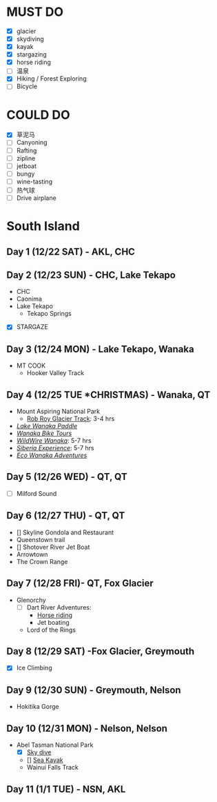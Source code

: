 # MUST DO
* [x] glacier
* [x] skydiving
* [x] kayak
* [x] stargazing
* [x] horse riding
* [ ] 温泉
* [x] Hiking / Forest Exploring
* [ ] Bicycle

# COULD DO
* [x] 草泥马
* [ ] Canyoning
* [ ] Rafting 
* [ ] zipline
* [ ] jetboat
* [ ] bungy
* [ ] wine-tasting
* [ ] 热气球
* [ ] Drive airplane

# **South Island**
## Day 1 (12/22 SAT) - AKL, CHC

## Day 2 (12/23 SUN) - CHC, Lake Tekapo
- CHC
- Caonima
- Lake Tekapo
    - Tekapo Springs
- [x] STARGAZE

## Day 3 (12/24 MON) - Lake Tekapo, Wanaka
- MT COOK
    - Hooker Valley Track

## Day 4 (12/25 TUE ***CHRISTMAS**) - Wanaka, QT
- Mount Aspiring National Park
	- [Rob Roy Glacier Track](https://www.newzealand.com/us/feature/rob-roy-glacier-track/): 3-4 hrs
- [_Lake Wanaka Paddle_](https://www.newzealand.com/us/plan/business/wanaka-kayaks-sup-and-sail/)
- [_Wanaka Bike Tours_](https://www.newzealand.com/us/plan/business/wanaka-bike-tours/)
- [_WildWire Wanaka_](https://www.wildwire.co.nz/): 5-7 hrs
- [_Siberia Experience_](http://www.siberiaexperience.co.nz/):  5-7 hrs
- [_Eco Wanaka Adventures_](https://www.newzealand.com/us/plan/business/eco-wanaka-adventures-lake-cruise-and-island-nature-walk/)

## Day 5 (12/26 WED) - QT, QT
- [ ] Milford Sound

## Day 6 (12/27 THU) - QT, QT
- [] Skyline Gondola and Restaurant
- Queenstown trail
- [] Shotover River Jet Boat
- Arrowtown
- The Crown Range

## Day 7 (12/28 FRI)- QT, Fox Glacier
- Glenorchy
    - [ ] Dart River Adventures:
        - [Horse riding](https://www.dartriver.co.nz/horse-riding/)
        - Jet boating
    - Lord of the Rings

## Day 8 (12/29 SAT) -Fox Glacier, Greymouth
- [x] Ice Climbing

## Day 9 (12/30 SUN) - Greymouth, Nelson
- Hokitika Gorge

## Day 10 (12/31 MON) - Nelson, Nelson
- Abel Tasman National Park
    - [x] [Sky dive](https://www.skydive.co.nz/shop-now/abel-tasman-epic/)
    - [] [Sea Kayak](https://www.abeltasman.co.nz/a-day/sea-kayak/)
    - Wainui Falls Track

## Day 11 (1/1 TUE) - NSN, AKL
